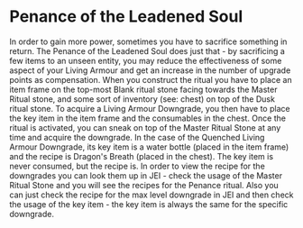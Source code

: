 # Penance of the Leadened Soul

In order to gain more power, sometimes you have to sacrifice something in return. The Penance of the Leadened Soul does just that - by sacrificing a few items to an unseen entity, you may reduce the effectiveness of some aspect of your Living Armour and get an increase in the number of upgrade points as compensation. When you construct the ritual you have to place an item frame on the top-most Blank ritual stone facing towards the Master Ritual stone, and some sort of inventory (see: chest) on top of the Dusk ritual stone. To acquire a Living Armour Downgrade, you then have to place the key item in the item frame and the consumables in the chest. Once the ritual is activated, you can sneak on top of the Master Ritual Stone at any time and acquire the downgrade.
In the case of the Quenched Living Armour Downgrade, its key item is a water bottle (placed in the item frame) and the recipe is Dragon's Breath (placed in the chest). The key item is never consumed, but the recipe is.
In order to view the recipe for the downgrades you can look them up in JEI - check the usage of the Master Ritual Stone and you will see the recipes for the Penance ritual. Also you can just check the recipe for the max level downgrade in JEI and then check the usage of the key item - the key item is always the same for the specific downgrade.
